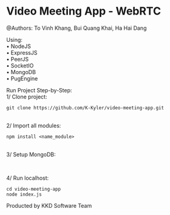 # Video Meeting App - WebRTC
@Authors:
To Vinh Khang, Bui Quang Khai, Ha Hai Dang

Using:
<br />• NodeJS
<br />• ExpressJS
<br />• PeerJS
<br />• SocketIO
<br />• MongoDB
<br />• PugEngine

Run Project Step-by-Step:
<br />1/ Clone project: 
```
git clone https://github.com/K-Kyler/video-meeting-app.git
```
<br />2/ Import all modules:
```
npm install <name_module>
```
<br />3/ Setup MongoDB:
```
```
<br />4/ Run localhost:
```
cd video-meeting-app
node index.js
```

Producted by KKD Software Team
